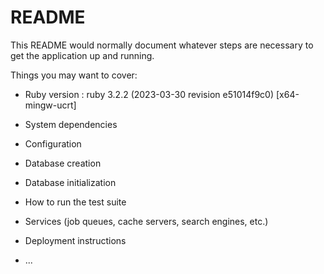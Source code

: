 # README

This README would normally document whatever steps are necessary to get the
application up and running.

Things you may want to cover:

* Ruby version : ruby 3.2.2 (2023-03-30 revision e51014f9c0) [x64-mingw-ucrt]

* System dependencies

* Configuration

* Database creation

* Database initialization

* How to run the test suite

* Services (job queues, cache servers, search engines, etc.)

* Deployment instructions

* ...
